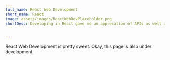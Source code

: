 ```yaml
---
full_name: React Web Development
short_name: React
image: assets/images/ReactWebDevPlaceholder.png
shortDesc: Developing in React gave me an apprecation of APIs as well as POST procedures and REST.


---
```


React Web Development is pretty sweet. Okay, this page is also under development.